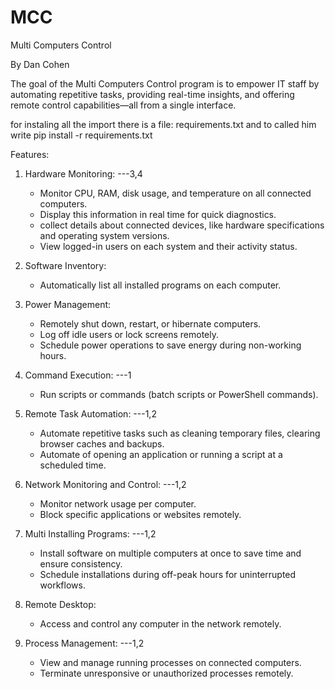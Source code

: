# MCC
Multi Computers Control 

By Dan Cohen

The goal of the Multi Computers Control program is to empower IT staff by automating repetitive tasks, providing real-time insights, and offering remote control capabilities—all from a single interface.

for instaling all the import there is a file: requirements.txt and to called him write pip install -r requirements.txt

Features:

1. Hardware Monitoring: ---3,4
   - Monitor CPU, RAM, disk usage, and temperature on all connected computers.
   - Display this information in real time for quick diagnostics.
   - collect details about connected devices, like hardware specifications and operating system versions.
   - View logged-in users on each system and their activity status.

2. Software Inventory:
   - Automatically list all installed programs on each computer.

3. Power Management:
   - Remotely shut down, restart, or hibernate computers.
   - Log off idle users or lock screens remotely.
   - Schedule power operations to save energy during non-working hours.

4. Command Execution: ---1
   - Run scripts or commands (batch scripts or PowerShell commands).

5. Remote Task Automation: ---1,2
   - Automate repetitive tasks such as cleaning temporary files, clearing browser caches and backups.
   - Automate of opening an application or running a script at a scheduled time.

6. Network Monitoring and Control: ---1,2
   - Monitor network usage per computer.
   - Block specific applications or websites remotely.

7. Multi Installing Programs: ---1,2
   - Install software on multiple computers at once to save time and ensure consistency.
   - Schedule installations during off-peak hours for uninterrupted workflows.

8. Remote Desktop:
   - Access and control any computer in the network remotely.

9. Process Management: ---1,2
   - View and manage running processes on connected computers.
   - Terminate unresponsive or unauthorized processes remotely.
